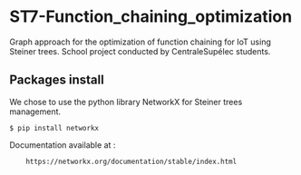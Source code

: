 # ST7-Function_chaining_optimization
Graph approach for the optimization of function chaining for IoT using Steiner trees. School project conducted by CentraleSupélec students.

## Packages install

We chose to use the python library NetworkX for Steiner trees management.

    $ pip install networkx

Documentation available at :

        https://networkx.org/documentation/stable/index.html

